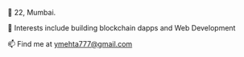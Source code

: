 🌱 22, Mumbai.

👀 Interests include building blockchain dapps and Web Development

📫 Find me at ymehta777@gmail.com

<!---
aster2709/aster2709 is a ✨ special ✨ repositose its `README.md` (this file) appears on your GitHub profile.
You can click the Preview link to take a look at your changes.
--->
